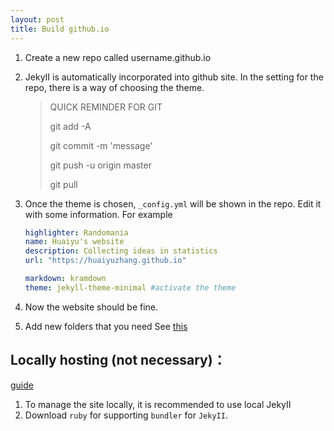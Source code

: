 ```yaml
---
layout: post
title: Build github.io
---
```


1. Create a new repo called username.github.io

2. JekyII is automatically incorporated into github site. In the setting for the repo, there is a way of choosing the theme.

   >  QUICK REMINDER FOR GIT
   >
   >  git add -A
   >
   >  git commit -m 'message'
   >
   >  git push -u origin master
   >
   >  git pull

3. Once the theme is chosen,  `_config.yml` will be shown in the repo. Edit  it with some information. For example

   ```yml
   highlighter: Randomania
   name: Huaiyu's website
   description: Collecting ideas in statistics
   url: "https://huaiyuzhang.github.io"

   markdown: kramdown
   theme: jekyll-theme-minimal #activate the theme
   ```

4. Now the website should be fine.

5. Add new folders that you need
See [this](https://github.com/jekyll/minima#customization)

## Locally hosting (not necessary)：


[guide](https://help.github.com/articles/setting-up-your-github-pages-site-locally-with-jekyll/)

1. To manage the site locally, it is recommended to use local JekyII
2. Download `ruby` for supporting `bundler` for `JekyII`.

